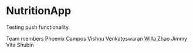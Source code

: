 # NutritionApp

Testing push functionality.

Team members
Phoenix Campos
Vishnu Venkateswaran
Willa Zhao
Jimmy
Vita Shubin